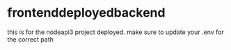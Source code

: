 # frontenddeployedbackend
this is for the nodeapi3 project deployed. make sure to update your .env for the correct path
